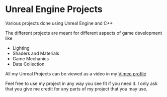 # Unreal Engine Projects
 Various projects done using Unreal Engine and C++

The different projects are meant for different aspects of game development like
  - Lighting
  - Shaders and Materials
  - Game Mechanics
  - Data Collection

All my Unreal Projects can be viewed as a video in my [Vimeo profile](https://vimeo.com/user88667551)

Feel free to use my project in any way you see fit if you need it.
I only ask that you give me credit for any parts of my project that you may use.
